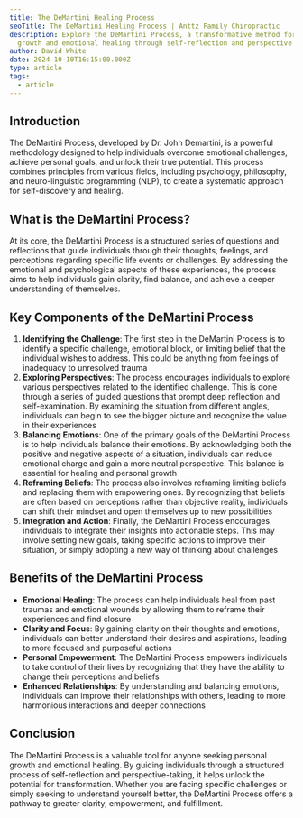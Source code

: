 ```yaml
---
title: The DeMartini Healing Process
seoTitle: The DeMartini Healing Process | Anttz Family Chiropractic
description: Explore the DeMartini Process, a transformative method for personal
  growth and emotional healing through self-reflection and perspective shifts.
author: David White
date: 2024-10-10T16:15:00.000Z
type: article
tags:
  - article
---
```

## Introduction

The DeMartini Process, developed by Dr. John Demartini, is a powerful methodology designed to help individuals overcome emotional challenges, achieve personal goals, and unlock their true potential. This process combines principles from various fields, including psychology, philosophy, and neuro-linguistic programming (NLP), to create a systematic approach for self-discovery and healing.

## What is the DeMartini Process?

At its core, the DeMartini Process is a structured series of questions and reflections that guide individuals through their thoughts, feelings, and perceptions regarding specific life events or challenges. By addressing the emotional and psychological aspects of these experiences, the process aims to help individuals gain clarity, find balance, and achieve a deeper understanding of themselves.

## Key Components of the DeMartini Process

1. **Identifying the Challenge**: The first step in the DeMartini Process is to identify a specific challenge, emotional block, or limiting belief that the individual wishes to address. This could be anything from feelings of inadequacy to unresolved trauma
2. **Exploring Perspectives**: The process encourages individuals to explore various perspectives related to the identified challenge. This is done through a series of guided questions that prompt deep reflection and self-examination. By examining the situation from different angles, individuals can begin to see the bigger picture and recognize the value in their experiences
3. **Balancing Emotions**: One of the primary goals of the DeMartini Process is to help individuals balance their emotions. By acknowledging both the positive and negative aspects of a situation, individuals can reduce emotional charge and gain a more neutral perspective. This balance is essential for healing and personal growth
4. **Reframing Beliefs**: The process also involves reframing limiting beliefs and replacing them with empowering ones. By recognizing that beliefs are often based on perceptions rather than objective reality, individuals can shift their mindset and open themselves up to new possibilities
5. **Integration and Action**: Finally, the DeMartini Process encourages individuals to integrate their insights into actionable steps. This may involve setting new goals, taking specific actions to improve their situation, or simply adopting a new way of thinking about challenges

## Benefits of the DeMartini Process

* **Emotional Healing**: The process can help individuals heal from past traumas and emotional wounds by allowing them to reframe their experiences and find closure
* **Clarity and Focus**: By gaining clarity on their thoughts and emotions, individuals can better understand their desires and aspirations, leading to more focused and purposeful actions
* **Personal Empowerment**: The DeMartini Process empowers individuals to take control of their lives by recognizing that they have the ability to change their perceptions and beliefs
* **Enhanced Relationships**: By understanding and balancing emotions, individuals can improve their relationships with others, leading to more harmonious interactions and deeper connections

## Conclusion

The DeMartini Process is a valuable tool for anyone seeking personal growth and emotional healing. By guiding individuals through a structured process of self-reflection and perspective-taking, it helps unlock the potential for transformation. Whether you are facing specific challenges or simply seeking to understand yourself better, the DeMartini Process offers a pathway to greater clarity, empowerment, and fulfillment.
